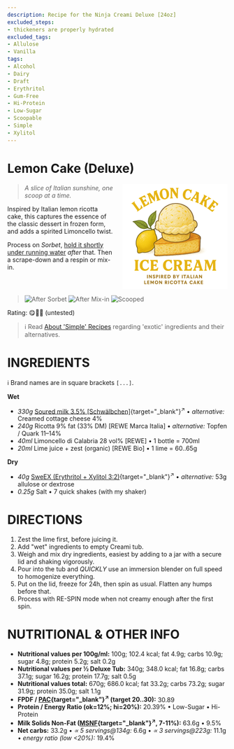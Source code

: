 ```yaml
---
description: Recipe for the Ninja Creami Deluxe [24oz]
excluded_steps:
- thickeners are properly hydrated
excluded_tags:
- Allulose
- Vanilla
tags:
- Alcohol
- Dairy
- Draft
- Erythritol
- Gum-Free
- Hi-Protein
- Low-Sugar
- Scoopable
- Simple
- Xylitol
---
```

# Lemon Cake (Deluxe)
<img style="float: right; margin-left: 1.5em;" width=240 alt="Logo" src="logo-Lemon-Cake.png" />

> *A slice of Italian sunshine, one scoop at a time.*

Inspired by Italian lemon ricotta cake, this captures the essence of the classic dessert in frozen form,
and adds a spirited Limoncello twist.

Process on *Sorbet*, [hold it shortly under running water](https://jhermann.github.io/ice-creamery/info/tips%2Btricks/#handling-of-icy-sides-bottom)
*after* that.
Then a scrape-down and a respin or mix-in.<br clear=all />

> <img width=220 alt="After Sorbet" src="_1.jpg" class="zoomable" />
> <img width=220 alt="After Mix-in" src="_2.jpg" class="zoomable" />
> <img width=220 alt="Scooped" src="_3.jpg" class="zoomable" />

Rating: 😋🍋🍰 (untested)

> ℹ️ Read [About 'Simple' Recipes](/ice-creamery/info/tips%2Btricks/#about-simple-recipes) regarding 'exotic' ingredients and their alternatives.

# INGREDIENTS

ℹ️ Brand names are in square brackets `[...]`.

**Wet**

  - _330g_ [Soured milk 3.5% \[Schwälbchen\]](/ice-creamery/info/ingredients/#soured-milk){target="_blank"}<sup>↗</sup> • *alternative:* Creamed cottage cheese 4%
  - _240g_ Ricotta 9% fat (33% DM) [REWE Marca Italia] • *alternative:* Topfen / Quark 11–14%
  - _40ml_ Limoncello di Calabria 28 vol% [REWE] • 1 bottle = 700ml
  - _20ml_ Lime juice + zest (organic) [REWE Bio] • 1 lime = 60..65g

**Dry**

  - _40g_ [SweEX (Erythritol + Xylitol 3:2)](/ice-creamery/info/ingredients/#sweex-erythritol-xylitol-blend){target="_blank"}<sup>↗</sup> • *alternative:* 53g allulose or dextrose
  - _0.25g_ Salt • 7 quick shakes (with my shaker)

# DIRECTIONS

 1. Zest the lime first, before juicing it.
 1. Add "wet" ingredients to empty Creami tub.
 1. Weigh and mix dry ingredients, easiest by adding to a jar with a secure lid and shaking vigorously.
 1. Pour into the tub and *QUICKLY* use an immersion blender on full speed to homogenize everything.
 1. Put on the lid, freeze for 24h, then spin as usual. Flatten any humps before that.
 1. Process with RE-SPIN mode when not creamy enough after the first spin.

# NUTRITIONAL & OTHER INFO

- **Nutritional values per 100g/ml:** 100g; 102.4 kcal; fat 4.9g; carbs 10.9g; sugar 4.8g; protein 5.2g; salt 0.2g
- **Nutritional values per ½ Deluxe Tub:** 340g; 348.0 kcal; fat 16.8g; carbs 37.1g; sugar 16.2g; protein 17.7g; salt 0.5g
- **Nutritional values total:** 670g; 686.0 kcal; fat 33.2g; carbs 73.2g; sugar 31.9g; protein 35.0g; salt 1.1g
- **FPDF / [PAC](/ice-creamery/info/glossary/#potere-anti-congelante-pac){target="_blank"}<sup>↗</sup> (target 20..30):** 30.89
- **Protein / Energy Ratio (ok=12%; hi=20%):** 20.39% • Low-Sugar • Hi-Protein
- **Milk Solids Non-Fat ([MSNF](/ice-creamery/info/glossary/#milk-solids-not-fat-msnf){target="_blank"}<sup>↗</sup>, 7-11%):** 63.6g • 9.5%
- **Net carbs:** 33.2g • *∝ 5 servings@134g:* 6.6g • *∝ 3 servings@223g:* 11.1g • *energy ratio (low <20%):* 19.4%
